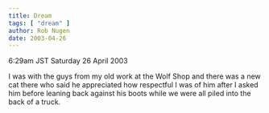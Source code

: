 ```yaml
---
title: Dream
tags: [ "dream" ]
author: Rob Nugen
date: 2003-04-26
---
```


<p class=date>6:29am JST Saturday 26 April 2003</p>

<p class=dream>I was with the guys from my old work at the Wolf Shop
and there was a new cat there who said he appreciated how respectful I
was of him after I asked him before leaning back against his boots
while we were all piled into the back of a truck.</p>

